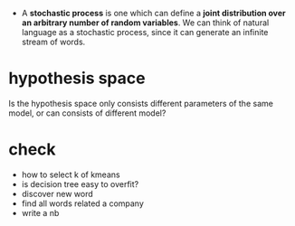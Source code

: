 * A **stochastic process** is one which can define a **joint distribution over an arbitrary number of random variables**. We can think of natural language as a stochastic process, since it can generate an infinite stream of words.

# hypothesis space
Is the hypothesis space only consists different parameters of the same model, or can consists of different model?

# check
* how to select k of kmeans
* is decision tree easy to overfit?
* discover new word
* find all words related a company
* write a nb

